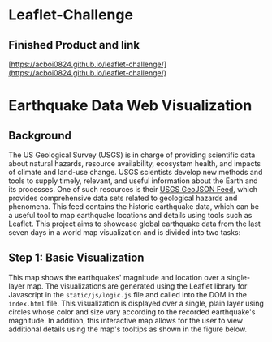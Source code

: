 # Leaflet-Challenge
## Finished Product and link
[https://acboi0824.github.io/leaflet-challenge/](https://acboi0824.github.io/leaflet-challenge/)

# Earthquake Data Web Visualization
## Background
The US Geological Survey (USGS) is in charge of providing scientific data about natural hazards, resource availability, ecosystem health, and impacts of climate and land-use change. USGS scientists develop new methods and tools to supply timely, relevant, and useful information about the Earth and its processes. One of such resources is their [USGS GeoJSON Feed](https://earthquake.usgs.gov/earthquakes/feed/v1.0/geojson.php), which provides comprehensive data sets related to geological hazards and phenomena. This feed contains the historic earthquake data, which can be a useful tool to map earthquake locations and details using tools such as Leaflet. This project aims to showcase global earthquake data from the last seven days in a world map visualization and is divided into two tasks:<br>
## Step 1: Basic Visualization
This map shows the earthquakes' magnitude and location over a single-layer map. The visualizations are generated using the Leaflet library for Javascript in the `static/js/logic.js` file and called into the DOM in the `index.html` file. This visualization is displayed over a single, plain layer using circles whose color and size vary according to the recorded earthquake's magnitude. In addition, this interactive map allows for the user to view additional details using the map's tooltips as shown in the figure below.
